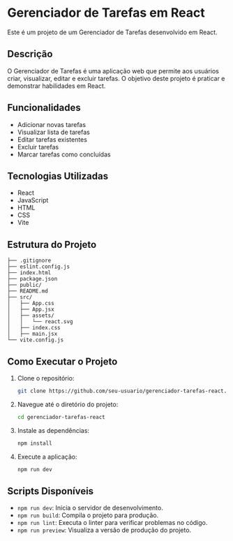 # Gerenciador de Tarefas em React

Este é um projeto de um Gerenciador de Tarefas desenvolvido em React.

## Descrição

O Gerenciador de Tarefas é uma aplicação web que permite aos usuários criar, visualizar, editar e excluir tarefas. O objetivo deste projeto é praticar e demonstrar habilidades em React.

## Funcionalidades

- Adicionar novas tarefas
- Visualizar lista de tarefas
- Editar tarefas existentes
- Excluir tarefas
- Marcar tarefas como concluídas

## Tecnologias Utilizadas

- React
- JavaScript
- HTML
- CSS
- Vite

## Estrutura do Projeto

```
├── .gitignore
├── eslint.config.js
├── index.html
├── package.json
├── public/
├── README.md
├── src/
│   ├── App.css
│   ├── App.jsx
│   ├── assets/
│   │   └── react.svg
│   ├── index.css
│   ├── main.jsx
└── vite.config.js
```

## Como Executar o Projeto

1. Clone o repositório:
    ```bash
    git clone https://github.com/seu-usuario/gerenciador-tarefas-react.git
    ```
2. Navegue até o diretório do projeto:
    ```bash
    cd gerenciador-tarefas-react
    ```
3. Instale as dependências:
    ```bash
    npm install
    ```
4. Execute a aplicação:
    ```bash
    npm run dev
    ```

## Scripts Disponíveis

- `npm run dev`: Inicia o servidor de desenvolvimento.
- `npm run build`: Compila o projeto para produção.
- `npm run lint`: Executa o linter para verificar problemas no código.
- `npm run preview`: Visualiza a versão de produção do projeto.


